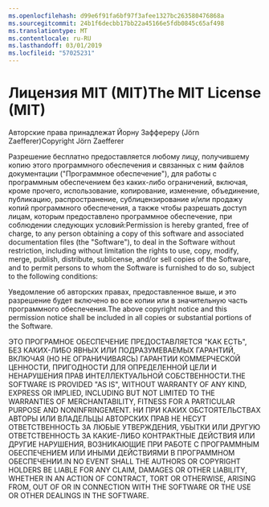 ```yaml
---
ms.openlocfilehash: d99e6f91fa6bf97f3afee1327bc263580476868a
ms.sourcegitcommit: 24b1f6decbb17bb22a45166e5fdb0845c65af498
ms.translationtype: MT
ms.contentlocale: ru-RU
ms.lasthandoff: 03/01/2019
ms.locfileid: "57025231"
---
```

<a name="the-mit-license-mit"></a><span data-ttu-id="5c869-101">Лицензия MIT (MIT)</span><span class="sxs-lookup"><span data-stu-id="5c869-101">The MIT License (MIT)</span></span>
=====================

<span data-ttu-id="5c869-102">Авторские права принадлежат Йорну Заффереру (Jörn Zaefferer)</span><span class="sxs-lookup"><span data-stu-id="5c869-102">Copyright Jörn Zaefferer</span></span>

<span data-ttu-id="5c869-103">Разрешение бесплатно предоставляется любому лицу, получившему копию этого программного обеспечения и связанных с ним файлов документации ("Программное обеспечение"), для работы с программным обеспечением без каких-либо ограничений, включая, кроме прочего, использование, копирование, изменение, объединение, публикацию, распространение, сублицензирование и/или продажу копий программного обеспечения, а также чтобы разрешать доступ лицам, которым предоставлено программное обеспечение, при соблюдении следующих условий:</span><span class="sxs-lookup"><span data-stu-id="5c869-103">Permission is hereby granted, free of charge, to any person obtaining a copy of this software and associated documentation files (the "Software"), to deal in the Software without restriction, including without limitation the rights to use, copy, modify, merge, publish, distribute, sublicense, and/or sell copies of the Software, and to permit persons to whom the Software is furnished to do so, subject to the following conditions:</span></span>

<span data-ttu-id="5c869-104">Уведомление об авторских правах, предоставленное выше, и это разрешение будет включено во все копии или в значительную часть программного обеспечения.</span><span class="sxs-lookup"><span data-stu-id="5c869-104">The above copyright notice and this permission notice shall be included in all copies or substantial portions of the Software.</span></span>

<span data-ttu-id="5c869-105">ЭТО ПРОГРАМНОЕ ОБЕСПЕЧЕНИЕ ПРЕДОСТАВЛЯЕТСЯ "КАК ЕСТЬ", БЕЗ КАКИХ-ЛИБО ЯВНЫХ ИЛИ ПОДРАЗУМЕВАЕМЫХ ГАРАНТИЙ, ВКЛЮЧАЯ (НО НЕ ОГРАНИЧИВАЯСЬ) ГАРАНТИИ КОММЕРЧЕСКОЙ ЦЕННОСТИ, ПРИГОДНОСТИ ДЛЯ ОПРЕДЕЛЕННОЙ ЦЕЛИ И НЕНАРУШЕНИЯ ПРАВ ИНТЕЛЛЕКТУАЛЬНОЙ СОБСТВЕННОСТИ.</span><span class="sxs-lookup"><span data-stu-id="5c869-105">THE SOFTWARE IS PROVIDED "AS IS", WITHOUT WARRANTY OF ANY KIND, EXPRESS OR IMPLIED, INCLUDING BUT NOT LIMITED TO THE WARRANTIES OF MERCHANTABILITY, FITNESS FOR A PARTICULAR PURPOSE AND NONINFRINGEMENT.</span></span> <span data-ttu-id="5c869-106">НИ ПРИ КАКИХ ОБСТОЯТЕЛЬСТВАХ АВТОРЫ ИЛИ ВЛАДЕЛЬЦЫ АВТОРСКИХ ПРАВ НЕ НЕСУТ ОТВЕТСТВЕННОСТЬ ЗА ЛЮБЫЕ УТВЕРЖДЕНИЯ, УБЫТКИ ИЛИ ДРУГУЮ ОТВЕТСТВЕННОСТЬ ЗА КАКИЕ-ЛИБО КОНТРАКТНЫЕ ДЕЙСТВИЯ ИЛИ ДРУГИЕ НАРУШЕНИЯ, ВОЗНИКАЮЩИЕ ПРИ РАБОТЕ С ПРОГРАММНЫМ ОБЕСПЕЧЕНИЕМ ИЛИ ИНЫМИ ДЕЙСТВИЯМИ В ПРОГРАММНОМ ОБЕСПЕЧЕНИИ.</span><span class="sxs-lookup"><span data-stu-id="5c869-106">IN NO EVENT SHALL THE AUTHORS OR COPYRIGHT HOLDERS BE LIABLE FOR ANY CLAIM, DAMAGES OR OTHER LIABILITY, WHETHER IN AN ACTION OF CONTRACT, TORT OR OTHERWISE, ARISING FROM, OUT OF OR IN CONNECTION WITH THE SOFTWARE OR THE USE OR OTHER DEALINGS IN THE SOFTWARE.</span></span>
